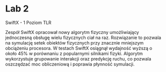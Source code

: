 # Lab 2
SwiftX - 1 Poziom TLR

Zespół SwiftX opracował nowy algorytm fizyczny umożliwiający jednoczesną obsługę wielu fizycznych ciał na raz. Rozwiązanie to pozwala na symulację setek obiektów fizycznych przy znacznie mniejszym obciążeniu procesora. W testach SwiftX osiągnął wydajność wyższą o około 45% w porównaniu z popularnymi silnikami fizyki. Algorytm wykorzystuje grupowanie interakcji oraz predykcję ruchu, co pozwala oszczędzać moc obliczeniową i poprawia płynność symulacji.
